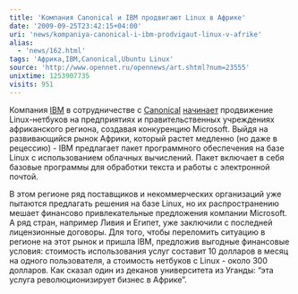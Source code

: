 ```yaml
---
title: 'Компания Canonical и IBM продвигают Linux в Африке'
date: '2009-09-25T23:42:15+04:00'
uri: 'news/kompaniya-canonical-i-ibm-prodvigaut-linux-v-afrike'
alias: 
  - 'news/162.html'
tags: 'Африка,IBM,Canonical,Ubuntu Linux'
source: 'http://www.opennet.ru/opennews/art.shtml?num=23555'
unixtime: 1253907735
visits: 951
---
```

Компания [IBM](http://www.ibm.com/us/en/) в сотрудничестве с [Canonical](http://www.canonical.com/) [начинает](http://online.wsj.com/article/SB125367155287932855.html) продвижение Linux-нетбуков на предприятиях и правительственных учреждениях африканского региона, создавая конкуренцию Microsoft. Выйдя на развивающийся рынок Африки, который растет медленно (но даже в рецессию) - IBM предлагает пакет программного обеспечения на базе Linux с использованием облачных вычислений. Пакет включает в себя базовые программы для обработки текста и работы с электронной почтой.

В этом регионе ряд поставщиков и некоммерческих организаций уже пытаются предлагать решения на базе Linux, но их распространению мешает финансово привлекательные предложения компании Microsoft. А ряд стран, например Ливия и Египет, уже заключили с последней лицензионные договоры. Для того, чтобы переломить ситуацию в регионе на этот рынок и пришла IBM, предложив выгодные финансовые условия: стоимость использования услуг составит 10 долларов в месяц на одного пользователя, а стоимость нетбуков с Linux - около 300 долларов. Как сказал один из деканов университета из Уганды: “эта услуга революционизирует бизнес в Африке”.
